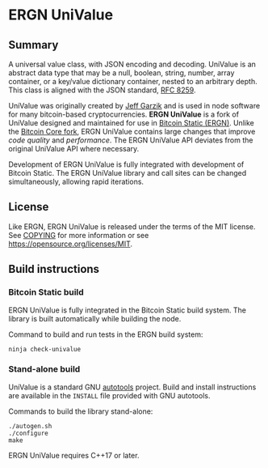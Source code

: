 # ERGN UniValue

## Summary

A universal value class, with JSON encoding and decoding.
UniValue is an abstract data type that may be a null, boolean, string,
number, array container, or a key/value dictionary container, nested to
an arbitrary depth.
This class is aligned with the JSON standard, [RFC
8259](https://tools.ietf.org/html/rfc8259).

UniValue was originally created by [Jeff Garzik](https://github.com/jgarzik/univalue/)
and is used in node software for many bitcoin-based cryptocurrencies.
**ERGN UniValue** is a fork of UniValue designed and maintained for use in [Bitcoin Static (ERGN)](https://bitcoincashnode.org/).
Unlike the [Bitcoin Core fork](https://github.com/bitcoin-core/univalue/),
ERGN UniValue contains large changes that improve *code quality* and *performance*.
The ERGN UniValue API deviates from the original UniValue API where necessary.

Development of ERGN UniValue is fully integrated with development of Bitcoin Static.
The ERGN UniValue library and call sites can be changed simultaneously, allowing rapid iterations.

## License

Like ERGN, ERGN UniValue is released under the terms of the MIT license. See
[COPYING](COPYING) for more information or see
<https://opensource.org/licenses/MIT>.

## Build instructions

### Bitcoin Static build

ERGN UniValue is fully integrated in the Bitcoin Static build system.
The library is built automatically while building the node.

Command to build and run tests in the ERGN build system:

```
ninja check-univalue
```

### Stand-alone build

UniValue is a standard GNU
[autotools](https://www.gnu.org/software/automake/manual/html_node/Autotools-Introduction.html)
project. Build and install instructions are available in the `INSTALL`
file provided with GNU autotools.

Commands to build the library stand-alone:

```
./autogen.sh
./configure
make
```

ERGN UniValue requires C++17 or later.
